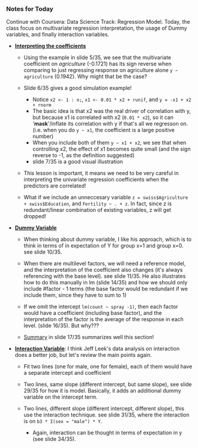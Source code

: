 ### Notes for Today

Continue with Coursera: Data Science Track: Regression Model. Today, the class focus on multivariate regression interpretation, the usage of Dummy variables, and finally interaction variables.

* [**Interpreting the coefficients**](http://bcaffo.github.io/courses/07_RegressionModels/02_02_multivariateExamples/#1)
	
	* Using the example in slide 5/35, we see that the multivariate coefficient on _agriculture_ (-0.1721) has its sign reverse when comparing to just regressing response on agriculture alone `y ~ agriculture` (0.1942). Why might that be the case?

	* Slide 6/35 gives a good simulation example! 
		* Notice `x2 <- 1 : n;`, `x1 <- 0.01 * x2 + runif`, and `y = -x1 + x2 + rnorm`
		* The basic idea is that x2 was the real driver of correlation with y, but because x1 is correlated with x2 (`0.01 * x2`), so it can '**mask**'/inflate its correlation with y if that's all we regresson on. (i.e. when you do `y ~ x1`, the coefficient is a large positive number)
		* When you include both of them `y ~ x1 + x2`, we see that when controlling x2, the effect of x1 becomes quite small (and the sign reverse to -1, as the definition suggested)
		* slide 7/35 is a good visual illustration

	* This lesson is important, it means we need to be very careful in interpreting the univariate regression coefficients when the predictors are correlated!

	* What if we include an unneccesary variable `z = swiss$Agriculture + swiss$Education`, and `Fertility ~ . + z`. In fact, since z is redundant/linear combination of existing variables, z will get dropped!


* [**Dummy Variable**](http://bcaffo.github.io/courses/07_RegressionModels/02_02_multivariateExamples/#10)

	* When thinking about dummy variable, I like his approach, which is to think in terms of in expectation of Y for group x=1 and group x=0. see slide 10/35.

	* When there are multilevel factors, we will need a reference model, and the interpretation of the coefficient also changes (it's always referencing with the base level). see slide 11/35. He also illustrates how to do this manually in lm (slide 14/35) and how we should only include #factor - 1 terms (the base factor would be redundant if we include them, since they have to sum to 1)

	* If we omit the intercept `lm(count ~ spray -1)`, then each factor would have a coefficient (including base factor), and the interpretation of the factor is the average of the response in each level. (slide 16/35). But why???

	* [Summary](http://bcaffo.github.io/courses/07_RegressionModels/02_02_multivariateExamples/#17) in slide 17/35 summarizes well this section!


* [**Interaction Variable**](http://bcaffo.github.io/courses/07_RegressionModels/02_02_multivariateExamples/#1): I think Jeff Leek's data analysis on interaction does a better job, but let's review the main points again.

	* Fit two lines (one for male, one for female), each of them would have a separate intercept and coefficient

	* Two lines, same slope (different intercept, but same slope), see slide 29/35 for how it is model. Basically, it adds an additional dummy variable on the intercept term.

	* Two lines, different slope (different intercept, different slope), this use the interaction technique. see slide 31/35, where the interaction is on `b3 * I(sex = "male") * Y`. 
		* Again, interaction can be thought in terms of expectation in y (see slide 34/35).